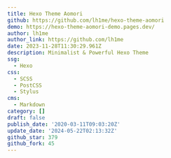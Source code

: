 ```yaml
---
title: Hexo Theme Aomori
github: https://github.com/lh1me/hexo-theme-aomori
demo: https://hexo-theme-aomori-demo.pages.dev/
author: lh1me
author_link: https://github.com/lh1me
date: 2023-11-28T11:30:29.961Z
description: Minimalist & Powerful Hexo Theme
ssg:
  - Hexo
css:
  - SCSS
  - PostCSS
  - Stylus
cms:
  - Markdown
category: []
draft: false
publish_date: '2020-03-11T09:03:20Z'
update_date: '2024-05-22T02:13:32Z'
github_star: 379
github_fork: 45
---
```

